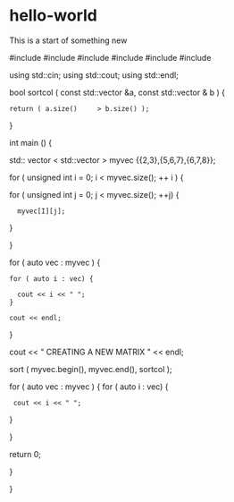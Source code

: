 # hello-world
This is a start of something new


#include <iostream>
#include <iomanip>
#include <vector>
#include <algorithm>
#include <string>
#include <sstream>


using std::cin; using std::cout; using std::endl;


bool sortcol ( const std::vector<int> &a, const std::vector<int> & b ) {

    return ( a.size()     > b.size() );
}

int main () {


   std:: vector < std::vector <int>> myvec {{2,3},{5,6,7},{6,7,8}};
   
   for ( unsigned int i  = 0; i < myvec.size(); ++ i ) {
   
   for ( unsigned int j = 0; j < myvec.size(); ++j) {
    
      myvec[I][j];
   
   }
   
   }
   
for ( auto vec : myvec ) {

    for ( auto i : vec) {
    
      cout << i << " ";
    }
    
    cout << endl;
}

cout << " CREATING A NEW MATRIX " << endl;


sort ( myvec.begin(), myvec.end(), sortcol );

for ( auto vec : myvec ) {
   for ( auto i : vec) {
   
   
     cout << i << " ";
   }

}
   
   return 0;
   
   
  } 
   
   
   
   
   
   
   
   
   
   
   
   
   
   
   
   
   


}
